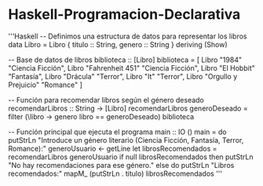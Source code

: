 # Haskell-Programacion-Declarativa
'''Haskell
-- Definimos una estructura de datos para representar los libros
data Libro = Libro {
    titulo :: String,
    genero :: String
} deriving (Show)

-- Base de datos de libros
biblioteca :: [Libro]
biblioteca = [
    Libro "1984" "Ciencia Ficción",
    Libro "Fahrenheit 451" "Ciencia Ficción",
    Libro "El Hobbit" "Fantasía",
    Libro "Drácula" "Terror",
    Libro "It" "Terror",
    Libro "Orgullo y Prejuicio" "Romance"
    ]

-- Función para recomendar libros según el género deseado
recomendarLibros :: String -> [Libro]
recomendarLibros generoDeseado = filter (\libro -> genero libro == generoDeseado) biblioteca

-- Función principal que ejecuta el programa
main :: IO ()
main = do
    putStrLn "Introduce un género literario (Ciencia Ficción, Fantasía, Terror, Romance):"
    generoUsuario <- getLine
    let librosRecomendados = recomendarLibros generoUsuario
    if null librosRecomendados
        then putStrLn "No hay recomendaciones para ese género."
        else do
            putStrLn "Libros recomendados:"
            mapM_ (putStrLn . titulo) librosRecomendados
'''
